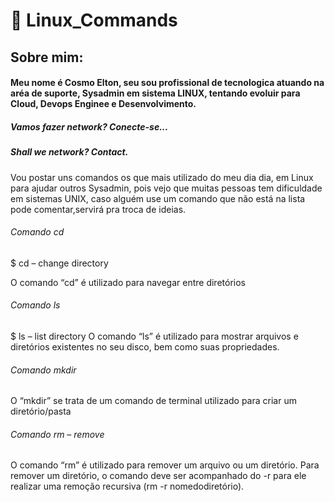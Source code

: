 # 🚀 Linux_Commands

##  Sobre mim: 
#### Meu nome é Cosmo Elton, seu sou profissional de tecnologica atuando na aréa de suporte, Sysadmin em sistema LINUX, tentando evoluir para Cloud, Devops Enginee e Desenvolvimento.

##### Vamos fazer network? Conecte-se...
##### Shall we network? Contact.

Vou postar uns comandos os que mais utilizado do meu dia dia, em Linux para ajudar outros Sysadmin, pois vejo que muitas pessoas tem dificuldade em sistemas UNIX, caso alguém use um comando que não está na lista pode comentar,servirá pra troca de ideias.

###### Comando cd

$ cd – change directory

O comando “cd” é utilizado para navegar entre diretórios

###### Comando ls
$ ls – list directory
O comando “ls” é utilizado para mostrar arquivos e diretórios existentes no seu disco, bem como suas propriedades.

###### Comando mkdir
O “mkdir” se trata de um comando de terminal utilizado para criar um diretório/pasta

###### Comando rm – remove
O comando “rm” é utilizado para remover um arquivo ou um diretório. Para remover um diretório, o comando deve ser acompanhado do -r para ele realizar uma remoção recursiva (rm -r nomedodiretório).

